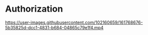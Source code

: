 # Authorization

https://user-images.githubusercontent.com/102160659/161768676-5b35825d-dcc1-4831-b684-04865c79e1f4.mp4

